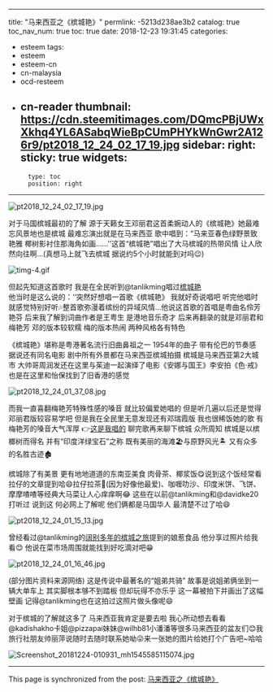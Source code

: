 
---
title: "马来西亚之《槟城艳》"
permlink: -5213d238ae3b2
catalog: true
toc_nav_num: true
toc: true
date: 2018-12-23 19:31:45
categories:
- esteem
tags:
- esteem
- esteem-cn
- cn-malaysia
- ocd-resteem
- cn-reader
thumbnail: https://cdn.steemitimages.com/DQmcPBjUWxXkhq4YL6ASabqWieBpCUmPHYkWnGwr2A126r9/pt2018_12_24_02_17_19.jpg
sidebar:
    right:
        sticky: true
widgets:
    -
        type: toc
        position: right
---


![pt2018_12_24_02_17_19.jpg](https://cdn.steemitimages.com/DQmcPBjUWxXkhq4YL6ASabqWieBpCUmPHYkWnGwr2A126r9/pt2018_12_24_02_17_19.jpg)

对于马国槟城最初的了解   源于天籁女王邓丽君这首柔婉动人的《槟城艳》她最难忘风景地也是槟城    最难忘演出就是在马来西亚
歌中唱到：“马来亚春色绿野景致艳雅   椰树影衬住那海角如画......’’这首“槟城艳”唱出了大马槟城的热带风情       让人欣然向往啊...(真想马上就飞去槟城  据说约5个小时就能到对吗😉)

![timg-4.gif](https://cdn.steemitimages.com/DQmXvXy1pGdA9fKUQJQfQg7uceZXq5HfDbs2DgUpAeJCeWi/timg-4.gif)

但起先知道这首歌时   我是在全民听到@tanlikming唱过[槟城艳](https://kg2.qq.com/node/play?s=Z6yuXUZ7FiOIJZxZ&shareuid=639a9586222b3f8931&topsource=a0_pn201001006_z11_u178376825_l0_t1545567426__)       
他当时是这么说的：‘‘突然好想唱一首歌《槟城艳》
我就好奇说唱吧   听完他唱时就感觉特别好听🎶整首歌弥漫着缤纷的异域风情...他说这首歌的首唱是粤曲名伶芳艳芬   后来我了解到词曲作者是王粤生  是港地音乐奇才   后来再翻录的就是邓丽君和梅艳芳  邓的版本较软糯   梅的版本热闹   两种风格各有特色

《槟城艳》堪称是粤港著名流行旧曲鼻祖之一  1954年的曲子  带有伦巴的节奏感   据说还有同名电影    剧中所有外景都在马来西亚槟城拍摄    槟城是马来西亚第2大城市    大帅哥周润发还在这里与茱迪一起演绎了电影《安娜与国王》李安拍《色·戒》也是在这里和怡保找到了旧­香港的感觉

![pt2018_12_24_01_37_08.jpg](https://cdn.steemitimages.com/DQmZks9zFBrQeob5AmRjjMDXokoR5iGaxaWuyX4opf1sJxr/pt2018_12_24_01_37_08.jpg)

而我一直喜翻梅艳芳特殊性感的嗓音    就比较偏爱她唱的    但是听几遍以后还是觉得邓丽君版较容易学吧   但是我在全民里无意发现还有邓瑞霞版   我也很稀饭她的歌    有梅艳芳的嗓音大气浑厚
👉[这是我唱的](https://node.kg.qq.com/play?s=S2N_EUSEKGyPPSEO&shareuid=639a9586222b3f8931&topsource=a0_pn201001006_z11_u178376825_l0_t1545564029__)
聊完歌再来聊下槟城  众所周知   槟城是以槟榔树而得名  并有“印度洋绿宝石”之称    既有美丽的海滩🏖与原野风光🏝  又有众多的名胜古迹🏚

槟城除了有美景   更有地地道道的东南亚美食  肉骨茶、椰浆饭😋说到这个饭经常看拉仔的文章提到哈😄拉仔拉茶🙊(因为好像他最爱)、咖喱叻沙、印度米饼、飞饼、摩摩喳喳等经典大马菜让人心痒痒啊😂   这些在以前@tanlikming和@davidke20打听过   说到这   何必网上了解呢   他们俩都是马国华人   最清楚不过了哈😄

![pt2018_12_24_01_15_13.jpg](https://cdn.steemitimages.com/DQmVMKE9w2yj8p86CrForDQGsw5jRiRescfurSytPbPscN1/pt2018_12_24_01_15_13.jpg)

曾经看过@tanlikming的[阔别多年的槟城之旅](https://steemit.com/foodphotography/@tanlikming/3alkx7-or)提到的娘惹食品   他分享过照片给我看😊
他说在菜市场周围就能找到好吃滴对吧😁

![pt2018_12_24_01_16_46.jpg](https://cdn.steemitimages.com/DQmbuFEPeBB4gn2LGVVMvFbdvs18wBjNP4e2HRwagNzwgwb/pt2018_12_24_01_16_46.jpg)

(部分图片资料来源网络)
  这是传说中最著名的“姐弟共骑”   故事是说姐弟俩坐到一辆大单车上   其实脚根本够不到踏板   但却玩得不亦乐乎  这一幕被拍下并画出了这幅壁画
记得@tanlikming也在这拍过这照片做头像呢😄

对于槟城的了解就这多了   马来西亚我肯定是要去啦
我心所动想去看看@kadishakho卡姐@pizzapai妹妹@wilhb81小潘潘等很多马来西亚的盆友们😊我旅行社朋友帅丽萍说随时去随时联系她呦😜来一张她的图片给她打个广告吧~哈哈

![Screenshot_20181224-010931_mh1545585115074.jpg](https://cdn.steemitimages.com/DQmVkuJKkBFzk6uHjcTgSVFDG2ZZatdibDnA2PBU2mAK5wx/Screenshot_20181224-010931_mh1545585115074.jpg)

- - -

This page is synchronized from the post: [马来西亚之《槟城艳》](https://steemit.com/@annepink/-5213d238ae3b2)
